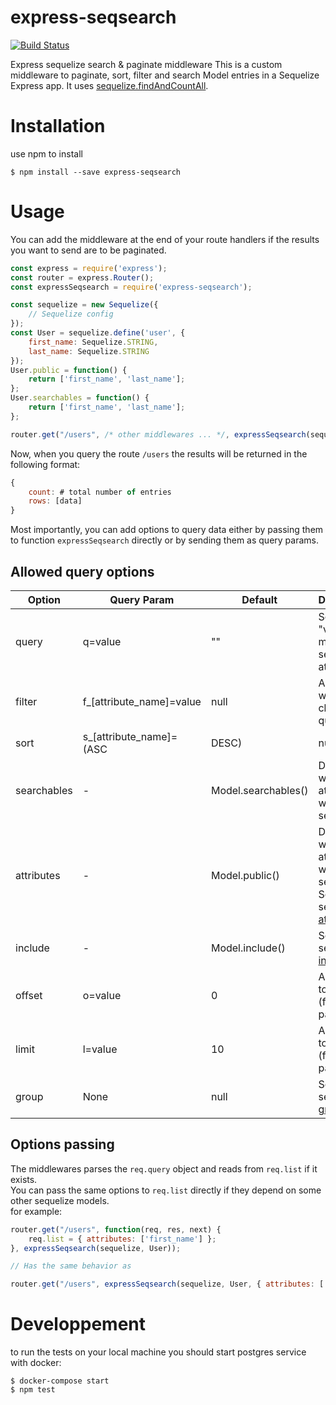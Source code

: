 # express-seqsearch
[![Build Status](https://travis-ci.org/lypnol/express-seqsearch.svg)](https://travis-ci.org/lypnol/express-seqsearch)

Express sequelize search & paginate middleware
This is a custom middleware to paginate, sort, filter and search Model entries in a Sequelize Express app.
It uses [sequelize.findAndCountAll](http://docs.sequelizejs.com/manual/tutorial/models-usage.html#-findandcountall-search-for-multiple-elements-in-the-database-returns-both-data-and-total-count).

# Installation

use npm to install

```
$ npm install --save express-seqsearch
```

# Usage

You can add the middleware at the end of your route handlers if the results you want to send are to be paginated.
```javascript
const express = require('express');
const router = express.Router();
const expressSeqsearch = require('express-seqsearch');

const sequelize = new Sequelize({
    // Sequelize config
});
const User = sequelize.define('user', {
    first_name: Sequelize.STRING,
    last_name: Sequelize.STRING
});
User.public = function() {
    return ['first_name', 'last_name'];
};
User.searchables = function() {
    return ['first_name', 'last_name'];
};

router.get("/users", /* other middlewares ... */, expressSeqsearch(sequelize, User));
```

Now, when you query the route `/users` the results will be returned in the following format:
```javascript
{
    count: # total number of entries
    rows: [data]
}
```

Most importantly, you can add options to query data either by passing them to function `expressSeqsearch` directly or by sending them as query params.

## Allowed query options

| Option      | Query Param                   | Default             | Description                                                                                                                                     |
|-------------|-------------------------------|---------------------|-------------------------------------------------------------------------------------------------------------------------------------------------|
| query       | q=value                       | ""                  | Search for "value" in model's searchable attributes                                                                                             |
| filter      | f_[attribute_name]=value      | null                | Adds sql where clause to query                                                                                                                  |
| sort        | s_[attribute_name]=(ASC|DESC) | null                | Adds sql order by clause to query                                                                                                               |
| searchables | -                             | Model.searchables() | Defines which attributes would be searchable                                                                                                    |
| attributes  | -                             | Model.public()      | Defines which attributes would to be selected, See sequelize [attributes](http://docs.sequelizejs.com/manual/tutorial/querying.html#attributes) |
| include     | -                             | Model.include()     | See sequelize [include](http://docs.sequelizejs.com/manual/tutorial/models-usage.html#eager-loading)                                            |
| offset      | o=value                       | 0                   | Adds offset to query (for pagination)                                                                                                           |
| limit       | l=value                       | 10                  | Adds limit to query (for pagination)                                                                                                            |
| group       | None                          | null                | See sequelize [group](http://docs.sequelizejs.com/manual/tutorial/models-usage.html#manipulating-the-dataset-with-limit-offset-order-and-group) |

## Options passing

The middlewares parses the `req.query` object and reads from `req.list` if it exists.  
You can pass the same options to `req.list` directly if they depend on some other sequelize models.  
for example:  
```javascript
router.get("/users", function(req, res, next) {
    req.list = { attributes: ['first_name'] };
}, expressSeqsearch(sequelize, User));

// Has the same behavior as

router.get("/users", expressSeqsearch(sequelize, User, { attributes: ['first_name'] }));
```

# Developpement

to run the tests on your local machine you should start postgres service with docker:
```
$ docker-compose start
$ npm test
```
